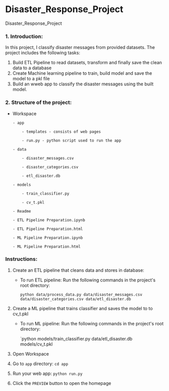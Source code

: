 # Disaster_Response_Project
Disaster_Response_Project
### 1. Introduction:

In this project, I classify disaster messages from provided datasets. The project includes the following tasks:
1. Build ETL Pipeline to read datasets, transform and finally save the clean data to a database
2. Create Machine learning pipeline to train, build model and save the model to a pkl file
3. Build an wweb app to classify the disaster messages using the built model.

### 2. Structure of the project:

- Workspace
  
      - app
  
          - templates - consists of web pages
  
          - run.py - python script used to run the app
  
      - data
  
          - disaster_messages.csv
  
          - disaster_categories.csv
  
          - etl_disaster.db
  
      - models
  
          - train_classifier.py
  
          - cv_t.pkl
  
      - Readme
  
      - ETL Pipeline Preparation.ipynb
  
      - ETL Pipeline Preparation.html
  
      - ML Pipeline Preparation.ipynb
  
      - ML Pipeline Preparation.html
  
### Instructions:

1. Create an ETL pipeline that cleans data and stores in database:
    - To run ETL pipeline: Run the following commands in the project's root directory:

       `python data/process_data.py data/disaster_messages.csv data/disaster_categories.csv data/etl_disaster.db`
2. Create a ML pipeline that trains classifier and saves the model to to cv_t.pkl 
    - To run ML pipeline: Run the following commands in the project's root directory:

      `python models/train_classifier.py data/etl_disaster.db models/cv_t.pkl

3. Open Workspace
   
4. Go to `app` directory: `cd app`

5. Run your web app: `python run.py`

6. Click the `PREVIEW` button to open the homepage
